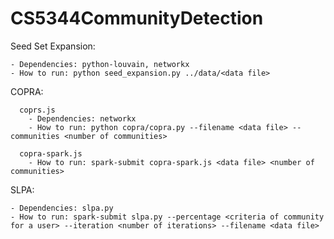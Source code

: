 # CS5344CommunityDetection
Seed Set Expansion:

    - Dependencies: python-louvain, networkx
    - How to run: python seed_expansion.py ../data/<data file>

COPRA:
```
  coprs.js
    - Dependencies: networkx
    - How to run: python copra/copra.py --filename <data file> --communities <number of communities>
    
  copra-spark.js
    - How to run: spark-submit copra-spark.js <data file> <number of communities>
```

SLPA:
```
- Dependencies: slpa.py
- How to run: spark-submit slpa.py --percentage <criteria of community for a user> --iteration <number of iterations> --filename <data file>
```
